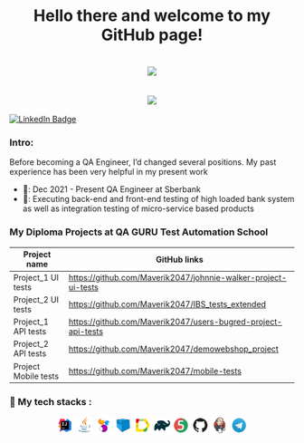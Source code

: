 <h1 align="center">Hello there and welcome to my GitHub page!  
 
<img src="https://github.com/blackcater/blackcater/raw/main/images/Hi.gif" height="32"/></h1>
<!-- Typing SVG by DenverCoder1 - https://github.com/DenverCoder1/readme-typing-svg -->
<p align="center">
  <a href="https://github.com/DenverCoder1/readme-typing-svg"><img src="https://readme-typing-svg.herokuapp.com/?lines=My+name+is+Viacheslav;I+work+as+a+QA+Engineer;Nice+to+meet+you+All!&font=Fira%20Code&center=true&width=650&height=50&color=9FC00&vCenter=true&size=26"></a>
</p>
 <a href="https://www.linkedin.com/in/viacheslavdrobyshev/">
    <img src="https://img.shields.io/badge/LinkedIn-blue?style=for-the-badge&logo=linkedin&logoColor=white" alt="LinkedIn Badge"/>
  </a>
  
  ### Intro:
  Before becoming a QA Engineer, I’d changed several positions. My past experience has been very helpful in my present work
   - 🔋: Dec 2021 - Present
   QA Engineer at Sberbank
   - 📗: Executing back-end and front-end testing of high loaded bank system as well as integration testing of micro-service based products
  
  ### My Diploma Projects at QA GURU Test Automation School
  
  |Project name                                 |GitHub links                                     
  |---------------------------------------------|-------------------------------------------------------------------|
  | Project_1 UI tests                          | https://github.com/Maverik2047/johnnie-walker-project-ui-tests    |
  | Project_2 UI tests                          | https://github.com/Maverik2047/IBS_tests_extended                 |
  | Project_1 API tests                         | https://github.com/Maverik2047/users-bugred-project-api-tests     |
  | Project_2 API tests                         | https://github.com/Maverik2047/demowebshop_project                |
  | Project Mobile tests                        | https://github.com/Maverik2047/mobile-tests                       |  
  
  
  
  
### 🚀 My tech stacks :

 <p align="center">
<img width="6%" title="Idea" src="image/logo/Idea.svg">
<img width="6%" title="Java" src="image/logo/Java.svg">
<img width="6%" title="Selenide" src="image/logo/Selenide.svg">
<img width="6%" title="Selenoid" src="image/logo/Selenoid.svg">
<img width="6%" title="Allure Report" src="image/logo/Allure.svg">
<img width="6%" title="Gradle" src="image/logo/Gradle.svg">
<img width="6%" title="JUnit5" src="image/logo/Junit5.svg">
<img width="6%" title="GitHub" src="image/logo/GitHub.svg">
<img width="6%" title="Jenkins" src="image/logo/Jenkins.svg">
<img width="6%" title="Telegram" src="image/logo/Telegram.svg">
</p>


